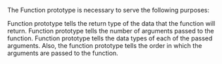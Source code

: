 The Function prototype is necessary to serve the following purposes:

Function prototype tells the return type of the data that the function will return.
Function prototype tells the number of arguments passed to the function.
Function prototype tells the data types of each of the passed arguments.
Also, the function prototype tells the order in which the arguments are passed to the function.